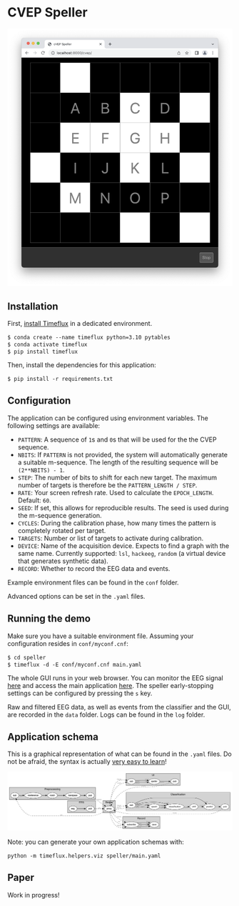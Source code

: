# CVEP Speller

![Application screenshot](images/screenshot.png)

## Installation

First, [install Timeflux](https://pypi.org/project/timeflux/) in a dedicated environment.

```
$ conda create --name timeflux python=3.10 pytables
$ conda activate timeflux
$ pip install timeflux
```

Then, install the dependencies for this application:

```
$ pip install -r requirements.txt
```

## Configuration

The application can be configured using environment variables. The following settings are available:

- `PATTERN`: A sequence of `1`s and `0`s that will be used for the the CVEP sequence.
- `NBITS`: If `PATTERN` is not provided, the system will automatically generate a suitable m-sequence. The length of the resulting sequence will be `(2**NBITS) - 1`.
- `STEP`: The number of bits to shift for each new target. The maximum number of targets is therefore be the `PATTERN_LENGTH / STEP`.
- `RATE`: Your screen refresh rate. Used to calculate the `EPOCH_LENGTH`. Default: `60`.
- `SEED`: If set, this allows for reproducible results. The seed is used during the m-sequence generation.
- `CYCLES`: During the calibration phase, how many times the pattern is completely rotated per target.
- `TARGETS`: Number or list of targets to activate during calibration.
- `DEVICE`: Name of the acquisition device. Expects to find a graph with the same name. Currently supported: `lsl`, `hackeeg`, `random` (a virtual device that generates synthetic data).
- `RECORD`: Whether to record the EEG data and events.

Example environment files can be found in the `conf` folder.

Advanced options can be set in the `.yaml` files.

## Running the demo

Make sure you have a suitable environment file. Assuming your configuration resides in `conf/myconf.cnf`:


```
$ cd speller
$ timeflux -d -E conf/myconf.cnf main.yaml
```

The whole GUI runs in your web browser. You can monitor the EEG signal [here](http://localhost:8000/monitor) and access the main application [here](http://localhost:8000/speller). The speller early-stopping settings can be configured by pressing the `s` key.

Raw and filtered EEG data, as well as events from the classifier and the GUI, are recorded in the `data` folder. Logs can be found in the `log` folder.

## Application schema

This is a graphical representation of what can be found in the `.yaml` files. Do not be afraid, the syntax is actually [very easy to learn](https://doc.timeflux.io/en/stable/usage/hello_world.html)!

![Application schema](images/schema.png)

Note: you can generate your own application schemas with:

```
python -m timeflux.helpers.viz speller/main.yaml
```

## Paper

Work in progress!
